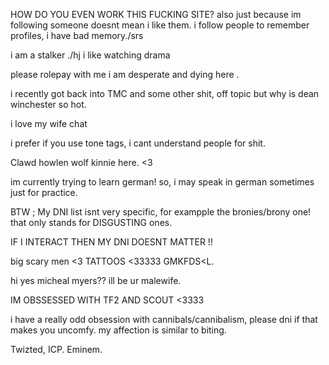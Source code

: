 HOW DO YOU EVEN WORK THIS FUCKING SITE? also just because im following someone doesnt mean i like them. i follow people to remember profiles, i have bad memory./srs

 i am a stalker ./hj i like watching drama


please rolepay with me i am desperate and dying here . 


i recently got back into TMC and some other shit, off topic but why is dean winchester so hot.


i love my wife chat


i prefer if you use tone tags, i cant understand people for shit.

Clawd howlen wolf kinnie here. <3



im currently trying to learn german! so, i may speak in german sometimes just for practice. 

BTW ; My DNI list isnt very specific, for exampple the bronies/brony one! that only stands for DISGUSTING ones.

IF I INTERACT THEN MY DNI DOESNT MATTER !!


big scary men <3 TATTOOS <33333 GMKFDS<L. 

hi yes micheal myers?? ill be ur malewife. 



IM OBSSESSED WITH TF2 AND SCOUT <3333

i have a really odd obsession with cannibals/cannibalism, please dni if that makes you uncomfy. my affection is similar to biting.

Twizted, ICP. Eminem. 
